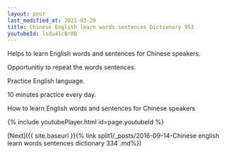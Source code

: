 ```yaml
---
layout: post
last_modified_at: 2021-03-29
title: Chinese English learn words sentences Dictionary 953 
youtubeId: lsdu4IcBr8Q
---
```

 
 
Helps to learn English words and sentences for Chinese speakers.

Opportunitiy to repeat the words sentences. 

Practice English language. 
 
10 minutes practice every day. 
 
How to learn English words and sentences for Chinese speakers 
 
{% include youtubePlayer.html id=page.youtubeId %}
 
 
[Next]({{ site.baseurl }}{% link  split1/_posts/2016-09-14-Chinese english learn words sentences dictionary 334 .md%})
 
